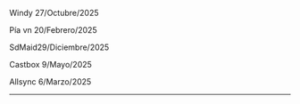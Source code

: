 Windy 27/Octubre/2025

Pía vn 20/Febrero/2025

SdMaid29/Diciembre/2025

Castbox 9/Mayo/2025

Allsync 6/Marzo/2025

---






